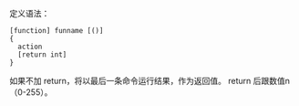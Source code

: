 定义语法：  
```
[function] funname [()]
{
  action
  [return int]
}
```

如果不加 return，将以最后一条命令运行结果，作为返回值。 return 后跟数值n（0-255）。  


